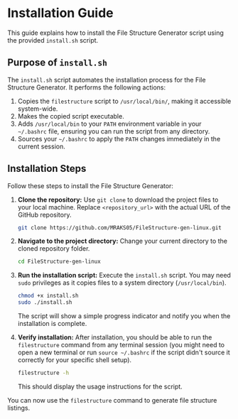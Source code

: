 # Installation Guide

This guide explains how to install the File Structure Generator script using the provided `install.sh` script.

## Purpose of `install.sh`

The `install.sh` script automates the installation process for the File Structure Generator. It performs the following actions:

1.  Copies the `filestructure` script to `/usr/local/bin/`, making it accessible system-wide.
2.  Makes the copied script executable.
3.  Adds `/usr/local/bin` to your `PATH` environment variable in your `~/.bashrc` file, ensuring you can run the script from any directory.
4.  Sources your `~/.bashrc` to apply the `PATH` changes immediately in the current session.

## Installation Steps

Follow these steps to install the File Structure Generator:

1.  **Clone the repository:**
    Use `git clone` to download the project files to your local machine. Replace `<repository_url>` with the actual URL of the GitHub repository.

    ```bash
    git clone https://github.com/MRAKS05/FileStructure-gen-linux.git
    ```

2.  **Navigate to the project directory:**
    Change your current directory to the cloned repository folder.

    ```bash
    cd FileStructure-gen-linux
    ```

3.  **Run the installation script:**
    Execute the `install.sh` script. You may need `sudo` privileges as it copies files to a system directory (`/usr/local/bin`).

    ```bash
    chmod +x install.sh
    sudo ./install.sh
    ```

    The script will show a simple progress indicator and notify you when the installation is complete.

4.  **Verify installation:**
    After installation, you should be able to run the `filestructure` command from any terminal session (you might need to open a new terminal or run `source ~/.bashrc` if the script didn't source it correctly for your specific shell setup).

    ```bash
    filestructure -h
    ```

    This should display the usage instructions for the script.

You can now use the `filestructure` command to generate file structure listings.
